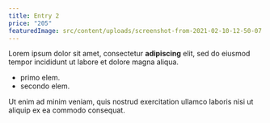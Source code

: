 ```yaml
---
title: Entry 2
price: "205"
featuredImage: src/content/uploads/screenshot-from-2021-02-10-12-50-07.png
---
```

Lorem ipsum dolor sit amet, consectetur **adipiscing** elit, sed do eiusmod tempor incididunt ut labore et dolore magna aliqua.

* primo elem.
* secondo elem.

Ut enim ad minim veniam, quis nostrud exercitation ullamco laboris nisi ut aliquip ex ea commodo consequat.